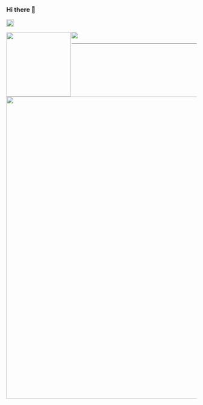 ### Hi there 👋

<p>
  <a href="http://twitter.com/mikr29028944">
    <img height="20" src="https://img.shields.io/twitter/follow/mikr29028944?label=Twitter&logo=twitter&style=flat" />
  </a>
</p>

<div>
  <img height="170" align="left" src="https://github-readme-stats.vercel.app/api?username=Nulandmori&count_private=true&include_all_commits=true&show_icons=true" />
  <img src="https://github-readme-stats.vercel.app/api/top-langs/?username=Nulandmori&layout=compact" />
</div>

---

<a href="https://github.com/ryo-ma/github-profile-trophy">
  <img width=800 src="https://github-profile-trophy.vercel.app/?username=Nulandmori&column=8&no-frame=true"/>
</a>
